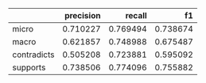 |             |   precision |   recall |       f1 |
|:------------|------------:|---------:|---------:|
| micro       |    0.710227 | 0.769494 | 0.738674 |
| macro       |    0.621857 | 0.748988 | 0.675487 |
| contradicts |    0.505208 | 0.723881 | 0.595092 |
| supports    |    0.738506 | 0.774096 | 0.755882 |